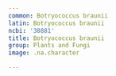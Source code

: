 ```yaml
---
common: Botryococcus braunii
latin: Botryococcus braunii
ncbi: '38881'
title: Botryococcus braunii
group: Plants and Fungi
image: .na.character

---
```

